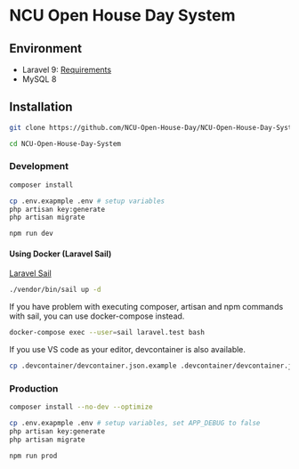# NCU Open House Day System

## Environment

- Laravel 9: [Requirements](https://laravel.com/docs/9.x/deployment#server-requirements)
- MySQL 8

## Installation

```bash
git clone https://github.com/NCU-Open-House-Day/NCU-Open-House-Day-System.git NCU-Open-House-Day-System

cd NCU-Open-House-Day-System
```

### Development

```bash
composer install

cp .env.exapmple .env # setup variables
php artisan key:generate
php artisan migrate

npm run dev
```

#### Using Docker (Laravel Sail)

[Laravel Sail](https://laravel.com/docs/9.x/sail)

```bash
./vendor/bin/sail up -d
```

If you have problem with executing composer, artisan and npm commands with sail, you can use docker-compose instead.

```bash
docker-compose exec --user=sail laravel.test bash
```

If you use VS code as your editor, devcontainer is also available.

```bash
cp .devcontainer/devcontainer.json.example .devcontainer/devcontainer.json
```

### Production

```bash
composer install --no-dev --optimize

cp .env.exapmple .env # setup variables, set APP_DEBUG to false
php artisan key:generate
php artisan migrate

npm run prod
```
